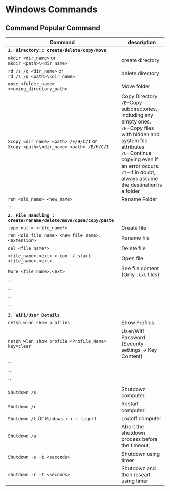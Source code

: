 # Windows Commands
</hr>	  	

## Command Popular Command ##

Command | description
------- | --------
**`1. Directory:: create/delete/copy/move`** | 
`mkdir <dir_name>` or<br>`mkdir <path>\<dir_name>` | create directory
`rd /s /q <dir_name>` or<br>`rd /s /q <path>\<dir_name>` | delete directory
`move <folder_name> <moving_directory_path> `| Move folder 
`Xcopy <dir_name> <path> /E/H/C/I` or<br>`Xcopy <path>\<dir_name> <path> /E/H/C/I`| Copy Directory<br>`/E`–Copy subdirectories, including any empty ones.<br>`/H`-Copy files with hidden and system file attributes<br>`/C`-Continue copying even if an error occurs.<br>`/I`-If in doubt, always assume the destination is a folder
`ren <old_name> <new_name> `| Rename Folder
``| 
**`2. File Handling : create/rename/delete/move/open/copy/paste`** |
`type nul > <file_name*> `|Create file 
`ren <old_file_name> <new_file_name>.<extension> `|Rename file 
`del <file_name*> `|Delete file 
`<file_name>.<ext> > con  / start <file_name>.<ext> `|Open file 
`More <file_name>.<ext> `|See file content (Only `.txt` files)
``|
``|
``|
``|
**`3. WiFi/User Details `**|
`netsh wlan show profiles`| Show Profiles
`netsh wlan show profile <Profile_Name> key=clear`| User/Wifi Password (Security settings -> Key Content)
``|
``|
``|
`Shutdown /s` | Shutdown computer 
`Shutdown /r`| Restart computer 	
`Shutdown /l` Or `Windows + r + logoff`| Logoff computer 	
`Shutdown /a`|Abort the shutdown process before the timeout;
`Shutdown -s -t <seconds>` | Shutdown using timer 	
`shutdown -r -t <seconds> ` | Shutdown and then researt using timer
 

